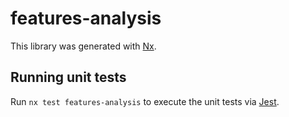 # features-analysis

This library was generated with [Nx](https://nx.dev).

## Running unit tests

Run `nx test features-analysis` to execute the unit tests via [Jest](https://jestjs.io).
